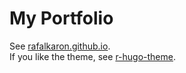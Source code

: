 # My Portfolio
See [rafalkaron.github.io](https://rafalkaron.github.io).  
If you like the theme, see [r-hugo-theme](https://github.com/rafalkaron/r-hugo-theme).
